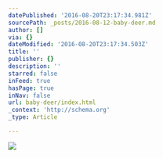 ```yaml
---
datePublished: '2016-08-20T23:17:34.981Z'
sourcePath: _posts/2016-08-12-baby-deer.md
author: []
via: {}
dateModified: '2016-08-20T23:17:34.503Z'
title: ''
publisher: {}
description: ''
starred: false
inFeed: true
hasPage: true
inNav: false
url: baby-deer/index.html
_context: 'http://schema.org'
_type: Article

---
```

![](https://the-grid-user-content.s3-us-west-2.amazonaws.com/7450644b-d4bb-4709-871d-59a627a2dbf2.jpg)